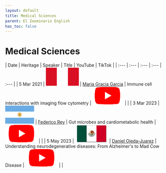 ```yaml
---
layout: default
title: Medical Sciences
parent: El Zoominario English
has_toc: false
---
```


# Medical Sciences


| Date | Heritage | Speaker | Title | YouTube | TikTok | 
| :---   | :--- | :--- | :---  | :--- | 
| 5 Mar 2021 | ![](../../assets/pics/flags/peru.png) | [Maria Gracia Garcia](https://solislemuslab.github.io/el-zoominario/topics/med-sci/mariagarcia.html) | Immune cell interactions with imaging flow cytometry |[![youtube (653k)](../../assets/icons16/youtube.png)](https://youtu.be/rma1IKDy4Fk) | |
| 3 Mar 2023 | ![](../../assets/pics/flags/argentina.png) | [Federico Rey](https://solislemuslab.github.io/el-zoominario/topics/med-sci/federicorey.html) | Gut microbes and cardiometabolic health | [![youtube (653k)](../../assets/icons16/youtube.png)](https://youtu.be/4huIZPpLrpY) | |
| 5 May 2023 | ![](../../assets/pics/flags/mexico.png) | [Daniel Ojeda-Juarez](https://solislemuslab.github.io/el-zoominario/topics/med-sci/danielojeda.html) | Understanding neurodegenerative diseases: From Alzheimer's to Mad Cow Disease | [![youtube (653k)](../../assets/icons16/youtube.png)](https://youtu.be/ezIPzfQOtmg) | |

